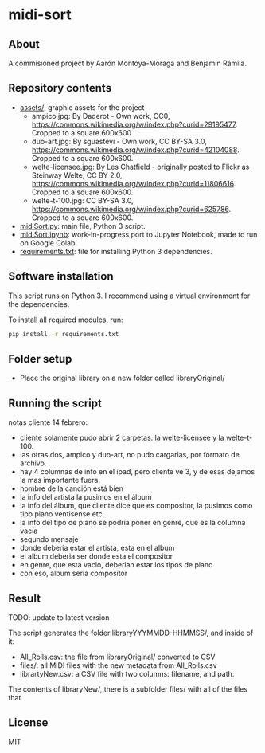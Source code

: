 # midi-sort

## About

A commisioned project by Aarón Montoya-Moraga and Benjamín Rámila.

## Repository contents
* [assets/](./assets): graphic assets for the project
  * ampico.jpg: By Daderot - Own work, CC0, https://commons.wikimedia.org/w/index.php?curid=29195477. Cropped to a square 600x600.
  * duo-art.jpg: By sguastevi - Own work, CC BY-SA 3.0, https://commons.wikimedia.org/w/index.php?curid=42104088. Cropped to a square 600x600.
  * welte-licensee.jpg: By Les Chatfield - originally posted to Flickr as Steinway Welte, CC BY 2.0, https://commons.wikimedia.org/w/index.php?curid=11806616. Cropped to a square 600x600.
  * welte-t-100.jpg: CC BY-SA 3.0, https://commons.wikimedia.org/w/index.php?curid=625786. Cropped to a square 600x600.
* [midiSort.py](./midiSort.py): main file, Python 3 script.
* [midiSort.ipynb](./midiSort.ipynb): work-in-progress port to Jupyter Notebook, made to run on Google Colab.
* [requirements.txt](./requirements.txt): file for installing Python 3 dependencies.

## Software installation

This script runs on Python 3. I recommend using a virtual environment for the dependencies.

To install all required modules, run:

```bash
pip install -r requirements.txt
```

## Folder setup

* Place the original library on a new folder called libraryOriginal/

## Running the script

notas cliente 14 febrero:

* cliente solamente pudo abrir 2 carpetas: la welte-licensee y la welte-t-100.
* las otras dos, ampico y duo-art, no pudo cargarlas, por formato de archivo.
* hay 4 columnas de info en el ipad, pero cliente ve 3, y de esas dejamos la mas importante fuera.
* nombre de la canción está bien
* la info del artista la pusimos en el álbum
* la info del álbum, que cliente dice que es compositor, la pusimos como tipo piano ventisense etc.
* la info del tipo de piano se podría poner en genre, que es la columna vacía
* segundo mensaje
* donde deberia estar el artista, esta en el album
* el album deberia ser donde esta el compositor
* en genre, que esta vacio, deberian estar los tipos de piano
* con eso, album seria compositor

## Result

TODO: update to latest version

The script generates the folder libraryYYYMMDD-HHMMSS/, and inside of it:

* All_Rolls.csv: the file from libraryOriginal/ converted to CSV
* files/: all MIDI files with the new metadata from All_Rolls.csv
* librartyNew.csv: a CSV file with two columns: filename, and path. 

The contents of libraryNew/, there is a subfolder files/ with all of the files that 

## License

MIT